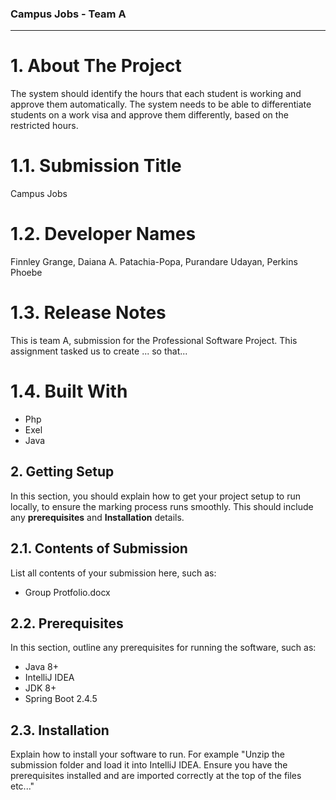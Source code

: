 ### Campus Jobs - Team A
*************************

# 1. About The Project

The system should identify the hours that each student is working and approve them automatically. The system needs to be able to differentiate students on a work visa and approve them differently, based on the restricted hours. 

# 1.1. Submission Title

 Campus Jobs 

# 1.2. Developer Names

 Finnley Grange, 
 Daiana A. Patachia-Popa,
 Purandare Udayan, 
 Perkins Phoebe

# 1.3. Release Notes

This is team A, submission for the Professional Software Project. This assignment tasked us to create ... so that...

# 1.4. Built With

- Php
- Exel
- Java

## 2. Getting Setup

In this section, you should explain how to get your project setup to run locally, to ensure the marking process runs smoothly. This should include any **prerequisites** and **Installation** details.

## 2.1. Contents of Submission

List all contents of your submission here, such as:

- Group Protfolio.docx

## 2.2. Prerequisites

In this section, outline any prerequisites for running the software, such as:

- Java 8+
- IntelliJ IDEA
- JDK 8+
- Spring Boot 2.4.5

## 2.3. Installation

Explain how to install your software to run. For example "Unzip the submission folder and load it into IntelliJ IDEA. Ensure you have the prerequisites installed and are imported correctly at the top of the files etc..."
